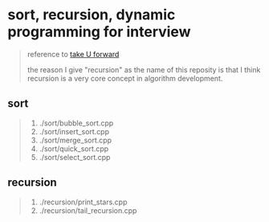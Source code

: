 # sort, recursion, dynamic programming for interview

> reference to [take U forward](https://www.youtube.com/watch?v=yVdKa8dnKiE&list=PLgUwDviBIf0rGlzIn_7rsaR2FQ5e6ZOL9)
> 
> the reason I give "recursion" as the name of this reposity is that I think recursion is a very core concept in algorithm development.
## sort
> 1. ./sort/bubble_sort.cpp
> 2. ./sort/insert_sort.cpp
> 3.  ./sort/merge_sort.cpp
> 4. ./sort/quick_sort.cpp
> 5. ./sort/select_sort.cpp
## recursion
> 1. ./recursion/print_stars.cpp
> 2. ./recursion/tail_recursion.cpp
